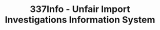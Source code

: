 ---
layout: default
bigquery: https://console.cloud.google.com/bigquery?p=patents-public-data&d=usitc_investigations&page=dataset&project=sheets-management-319211
citation: US International Trade Commission 337Info Unfair Import Investigations Information
  System
contributors: US International Trade Comission
cost: None
description: US International Trade Commission 337Info Unfair Import Investigations
  Information System contains data on investigations done under Section 337. Section
  337 declares the infringement of certain statutory intellectual property rights
  and other forms of unfair competition in import trade to be unlawful practices.
  Most Section 337 investigations involve allegations of patent or registered trademark
  infringement.
documentation: FAQ and tutorial available on the site
last_edit: 04/13/2022, 07:31:22
location: https://pubapps2.usitc.gov/337external/
maintained_by: US International Trade Comission
schema_fields:
- investigationNo
- actualEndDateEvidHear
- internalRemand
- lastUpdated
- patentNumbers
- ouiiAttorney
- trademarkNumbers
- startDateMarkmanHearing
- finalDetViolation
- investigationTermDate
- dateComplaintFiled
- finalDetNoViolation
- respondent
- teoIdDueDate
- teoReliefGranted
- finalIdOnViolationIssue
- complainant
- htsNumbers
- docketNo
- targetDate
- publication_number
- dateCreated
- currentActiveALJ
- gcAttorney
- endDateMarkmanHearing
- markmanHearing
- finalIdOnViolationDue
- issueDateOtherNonFinal
- scheduledStartDateEvidHear
- aljAssigned
- actualStartDateEvidHear
- title
- currentStatus
- id
- investigationType
- dateOfPublicationFrNotice
- copyrightNumbers
- cafcAppeals
- patentNumber
- invUnfairAct
- teoIdIssueDate
- scheduledEndDateEvidHear
- teoProceedingInvolved
- ouiiParticipation
shortname: unfair_import_investigations
tags:
- import
- legal
- trade
timeframe: 2008-2021 (prior to 2008 downloadable as a JSON file)
title: 337Info - Unfair Import Investigations Information System
uuid: 2721f5ec-e599-4890-9265-9706719fc71e
---